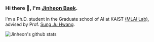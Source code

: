 ### Hi there 👋, I'm [Jinheon Baek](https://jinheonbaek.github.io/about/).
I'm a Ph.D. student in the Graduate school of AI at KAIST [(MLAI Lab)](https://www.mlai-kaist.com/), advised by Prof. [Sung Ju Hwang](http://www.sungjuhwang.com/).

![Jinheon's github stats](https://github-readme-stats.vercel.app/api?username=jinheonbaek&show_icons=true&count_private=true)


<!--
**JinheonBaek/JinheonBaek** is a ✨ _special_ ✨ repository because its `README.md` (this file) appears on your GitHub profile.

Here are some ideas to get you started:

- 🔭 I’m currently working on ...
- 🌱 I’m currently learning ...
- 👯 I’m looking to collaborate on ...
- 🤔 I’m looking for help with ...
- 💬 Ask me about ...
- 📫 How to reach me: ...
- 😄 Pronouns: ...
- ⚡ Fun fact: ...
-->
